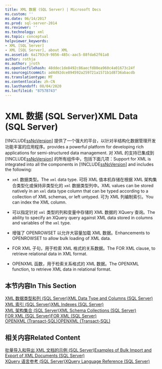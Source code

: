 ```yaml
---
title: XML 数据 (SQL Server) | Microsoft Docs
ms.custom: ''
ms.date: 06/14/2017
ms.prod: sql-server-2014
ms.reviewer: ''
ms.technology: xml
ms.topic: conceptual
helpviewer_keywords:
- XML [SQL Server]
- XML [SQL Server], about XML
ms.assetid: 6a1793c9-9856-485c-aac5-88fda62f61a8
author: rothja
ms.author: jroth
ms.openlocfilehash: 48ddec1de8492c86aecfd80ea960c4a01673c24f
ms.sourcegitcommit: ad4d92dce894592a259721a1571b1d8736abacdb
ms.translationtype: MT
ms.contentlocale: zh-CN
ms.lasthandoff: 08/04/2020
ms.locfileid: "87578743"
---
```

# <a name="xml-data-sql-server"></a><span data-ttu-id="1bc80-102">XML 数据 (SQL Server)</span><span class="sxs-lookup"><span data-stu-id="1bc80-102">XML Data (SQL Server)</span></span>
  [!INCLUDE[ssNoVersion](../../includes/ssnoversion-md.md)] <span data-ttu-id="1bc80-103">提供了一个强大的平台，以针对半结构化数据管理开发功能丰富的应用程序。</span><span class="sxs-lookup"><span data-stu-id="1bc80-103">provides a powerful platform for developing rich applications for semi-structured data management.</span></span> <span data-ttu-id="1bc80-104">对 XML 的支持已集成到 [!INCLUDE[ssNoVersion](../../includes/ssnoversion-md.md)] 的所有组件中，包括下面几项：</span><span class="sxs-lookup"><span data-stu-id="1bc80-104">Support for XML is integrated into all the components in [!INCLUDE[ssNoVersion](../../includes/ssnoversion-md.md)] and includes the following:</span></span>  
  
-   <span data-ttu-id="1bc80-105">`xml` 数据类型。</span><span class="sxs-lookup"><span data-stu-id="1bc80-105">The `xml` data type.</span></span> <span data-ttu-id="1bc80-106">可将 XML 值本机存储在根据 XML 架构集合类型化或保持非类型化的 `xml` 数据类型列中。</span><span class="sxs-lookup"><span data-stu-id="1bc80-106">XML values can be stored natively in an `xml` data type column that can be typed according to a collection of XML schemas, or left untyped.</span></span> <span data-ttu-id="1bc80-107">可为 XML 列编制索引。</span><span class="sxs-lookup"><span data-stu-id="1bc80-107">You can index the XML column.</span></span>  
  
-   <span data-ttu-id="1bc80-108">可以指定针对 `xml` 类型的列和变量中存储的 XML 数据的 XQuery 查询。</span><span class="sxs-lookup"><span data-stu-id="1bc80-108">The ability to specify an XQuery query against XML data stored in columns and variables of the `xml` type.</span></span>  
  
-   <span data-ttu-id="1bc80-109">增强了 OPENROWSET 以允许大容量加载 XML 数据。</span><span class="sxs-lookup"><span data-stu-id="1bc80-109">Enhancements to OPENROWSET to allow bulk loading of XML data.</span></span>  
  
-   <span data-ttu-id="1bc80-110">FOR XML 子句，用于检索 XML 格式的关系数据。</span><span class="sxs-lookup"><span data-stu-id="1bc80-110">The FOR XML clause, to retrieve relational data in XML format.</span></span>  
  
-   <span data-ttu-id="1bc80-111">OPENXML 函数，用于检索关系格式的 XML 数据。</span><span class="sxs-lookup"><span data-stu-id="1bc80-111">The OPENXML function, to retrieve XML data in relational format.</span></span>  
  
## <a name="in-this-section"></a><span data-ttu-id="1bc80-112">本节内容</span><span class="sxs-lookup"><span data-stu-id="1bc80-112">In This Section</span></span>  
 [<span data-ttu-id="1bc80-113">XML 数据类型和列 (SQL Server)</span><span class="sxs-lookup"><span data-stu-id="1bc80-113">XML Data Type and Columns &#40;SQL Server&#41;</span></span>](xml-data-type-and-columns-sql-server.md)  
 [<span data-ttu-id="1bc80-114">XML 索引 (SQL Server)</span><span class="sxs-lookup"><span data-stu-id="1bc80-114">XML Indexes &#40;SQL Server&#41;</span></span>](xml-indexes-sql-server.md)  
 [<span data-ttu-id="1bc80-115">XML 架构集合 (SQL Server)</span><span class="sxs-lookup"><span data-stu-id="1bc80-115">XML Schema Collections &#40;SQL Server&#41;</span></span>](xml-schema-collections-sql-server.md)  
 [<span data-ttu-id="1bc80-116">FOR XML (SQL Server)</span><span class="sxs-lookup"><span data-stu-id="1bc80-116">FOR XML &#40;SQL Server&#41;</span></span>](for-xml-sql-server.md)  
 [<span data-ttu-id="1bc80-117">OPENXML (Transact-SQL)</span><span class="sxs-lookup"><span data-stu-id="1bc80-117">OPENXML &#40;Transact-SQL&#41;</span></span>](/sql/t-sql/functions/openxml-transact-sql)  
  
## <a name="related-content"></a><span data-ttu-id="1bc80-118">相关内容</span><span class="sxs-lookup"><span data-stu-id="1bc80-118">Related Content</span></span>  
 [<span data-ttu-id="1bc80-119">批量导入和导出 XML 文档的示例 (SQL Server)</span><span class="sxs-lookup"><span data-stu-id="1bc80-119">Examples of Bulk Import and Export of XML Documents &#40;SQL Server&#41;</span></span>](../import-export/examples-of-bulk-import-and-export-of-xml-documents-sql-server.md)  
 [<span data-ttu-id="1bc80-120">XQuery 语言参考 (SQL Server)</span><span class="sxs-lookup"><span data-stu-id="1bc80-120">XQuery Language Reference &#40;SQL Server&#41;</span></span>](/sql/xquery/xquery-language-reference-sql-server)  
  
